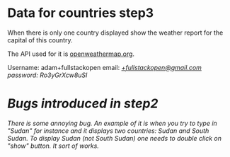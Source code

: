 # Data for countries step3

When there is only one country displayed show the weather report for the capital
of this country.

The API used for it is [openweathermap.org](https://openweathermap.org/api).

Username: adam+fullstackopen
email: <i will not reveal this>+fullstackopen@gmail.com
password: Ro3yGrXcw8uSI

# Bugs introduced in step2

There is some annoying bug. An example of it is when you try to type in "Sudan"
for instance and it displays two countries: Sudan and South Sudan. To display
Sudan (not South Sudan) one needs to double click on "show" button. It sort of
works.
